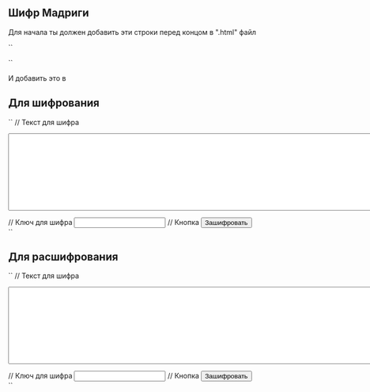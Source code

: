 ## Шифр Мадриги

Для начала ты должен добавить эти строки перед концом <body></body> в ".html" файл 

``
<script src="src/jquery.js" type="text/javascript"></script>
<script src="src/main_work.js" type="text/javascript"></script>
``

И добавить это в <body></body>

## Для шифрования

``
// Текст для шифра
<textarea rows="10" cols="100" id="en_text"></textarea>
// Ключ для шифра
<input id="en_cypher">
// Кнопка
<button id="en_btn">Зашифровать</button>
``

## Для расшифрования

``
// Текст для шифра
<textarea rows="10" cols="100" id="de_text"></textarea>
// Ключ для шифра
<input id="de_cypher">
// Кнопка
<button id="de_btn">Зашифровать</button>
``